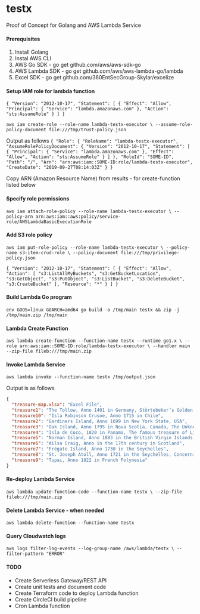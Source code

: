 # testx
Proof of Concept for Golang and AWS Lambda Service

#### Prerequisites
1. Install Golang
2. Instal AWS CLI
3. AWS Go SDK - go get github.com/aws/aws-sdk-go
4. AWS Lambda SDK - go get github.com/aws/aws-lambda-go/lambda
4. Excel SDK - go get github.com/360EntSecGroup-Skylar/excelize

#### Setup IAM role for lambda function
`{
    "Version": "2012-10-17",
    "Statement": [
        {
            "Effect": "Allow",
            "Principal": {
                "Service": "lambda.amazonaws.com"
            },
            "Action": "sts:AssumeRole"
        }
    ]
}`

`aws iam create-role --role-name lambda-testx-executor \
--assume-role-policy-document file:///tmp/trust-policy.json`

Output as follows
`{
    "Role": {
        "RoleName": "lambda-testx-executor",
        "AssumeRolePolicyDocument": {
            "Version": "2012-10-17",
            "Statement": [
                {
                    "Principal": {
                        "Service": "lambda.amazonaws.com"
                    },
                    "Effect": "Allow",
                    "Action": "sts:AssumeRole"
                }
            ]
        },
        "RoleId": "SOME-ID",
        "Path": "/",
        "Arn": "arn:aws:iam::SOME-ID:role/lambda-testx-executor",
        "CreateDate": "2019-09-27T08:14:03Z"
    }
}`

Copy ARN (Amazon Resource Name) from results - for create-function listed below

#### Specify role permissions
`aws iam attach-role-policy --role-name lambda-testx-executor \
--policy-arn arn:aws:iam::aws:policy/service-role/AWSLambdaBasicExecutionRole`

#### Add S3 role policy
`aws iam put-role-policy --role-name lambda-testx-executor \
--policy-name s3-item-crud-role \
--policy-document file:///tmp/privilege-policy.json`

`{
    "Version": "2012-10-17",
    "Statement": [
        {
            "Effect": "Allow",
            "Action": [
                "s3:ListAllMyBuckets",
                "s3:GetBucketLocation",
                "s3:GetObject",
                "s3:PutObject",
                "s3:ListBucket",
                "s3:DeleteBucket",
                "s3:CreateBucket"
            ],
            "Resource": "*"
        }
    ]
}`

#### Build Lambda Go program
`env GOOS=linux GOARCH=amd64 go build -o /tmp/main testx && zip -j /tmp/main.zip /tmp/main`

#### Lambda Create Function
`aws lambda create-function --function-name testx --runtime go1.x \
--role arn:aws:iam::SOME-ID:role/lambda-testx-executor \
--handler main --zip-file fileb:///tmp/main.zip`

#### Invoke Lambda Service
`aws lambda invoke --function-name testx /tmp/output.json`

Output is as follows
```json
{
  "treasure-map.xlsx": "Excel File",
  "treasure1": "The Tollow, Anno 1401 in Germany, Störtebeker’s Golden Grave",
  "treasure10": "Isla Robinson Crusoe, Anno 1715 in Chile",
  "treasure2": "Gardiners Island, Anno 1699 in New York State, USA",
  "treasure3": "Oak Island, Anno 1795 in Nova Scotia, Canada, The Unknown Treasure",
  "treasure4": "Isla de Coco, 1820 in Panama, The famous treasure of Lima on Cocos Island",
  "treasure5": "Norman Island, Anno 1883 in the British Virgin Islands, Stevenson’s Treasure Island - The Ultimate Legend",
  "treasure6": "Ailsa Craig, Anno in the 17th century in Scotland",
  "treasure7": "Frégate Island, Anno 1730 in the Seychelles",
  "treasure8": "St. Joseph Atoll, Anno 1721 in the Seychelles, Concerning the Treasure of the St. Joseph Atoll",
  "treasure9": "Tupai, Anno 1822 in French Polynesia"
}
```
#### Re-deploy Lambda Service
`aws lambda update-function-code --function-name testx \
--zip-file fileb:///tmp/main.zip`

#### Delete Lambda Service - when needed
`aws lambda delete-function --function-name testx`

#### Query Cloudwatch logs
`aws logs filter-log-events --log-group-name /aws/lambda/testx \
--filter-pattern "ERROR"`

#### TODO
- Create Serverless Gateway/REST API
- Create unit tests and document code
- Create Terraform code to deploy Lambda function
- Create CircleCI build pipeline
- Cron Lambda function


